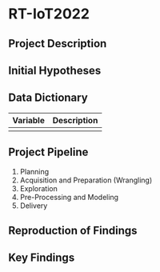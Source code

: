 # RT-IoT2022
## Project Description


## Initial Hypotheses


## Data Dictionary
| Variable | Description |
|-|-|
| | |

## Project Pipeline
1. Planning
2. Acquisition and Preparation (Wrangling)
3. Exploration
4. Pre-Processing and Modeling
5. Delivery

## Reproduction of Findings

## Key Findings